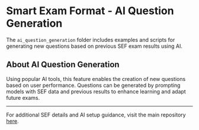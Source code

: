 
# Smart Exam Format - AI Question Generation

The `ai_question_generation` folder includes examples and scripts for generating new questions based on previous SEF exam results using AI.

## About AI Question Generation

Using popular AI tools, this feature enables the creation of new questions based on user performance. Questions can be generated by prompting models with SEF data and previous results to enhance learning and adapt future exams.

---

For additional SEF details and AI setup guidance, visit the main repository [here](https://github.com/yllemo/Smart-Exam-Format).
